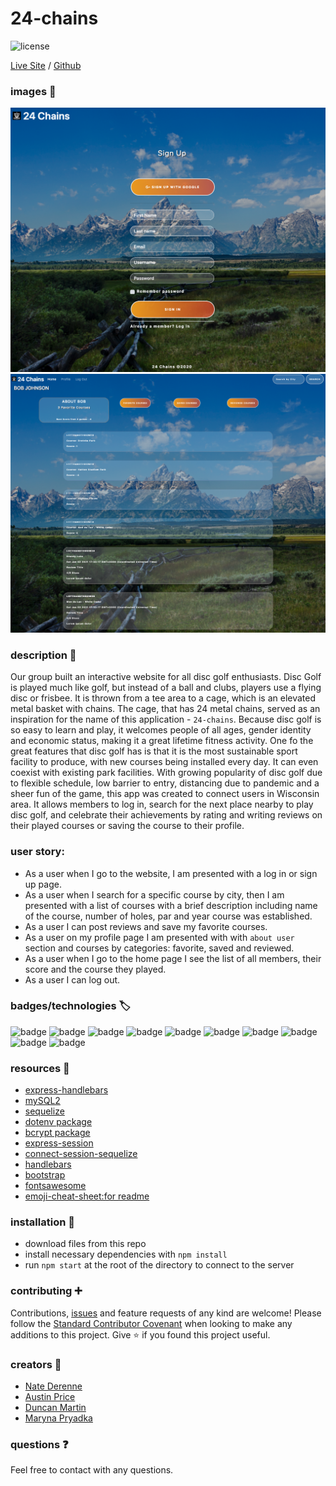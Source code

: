 # 24-chains

![license](https://img.shields.io/badge/MIT-License-brightgreen)

 [Live Site](https://dry-mesa-09626.herokuapp.com/) / [Github](https://github.com/MarynaPR/24-chains)
### images :camera_flash:


![Screenshot](public/images/Screenshot-signup.png)
![Screenshot](public/images/Screenshot-profile.png)

### description :page_with_curl:

Our group built an interactive website for all disc golf enthusiasts. Disc Golf is played much like golf, but instead of a ball and clubs, players use a flying disc or frisbee. It is thrown from a tee area to a cage, which is an elevated metal basket with chains. The cage, that has 24 metal chains, served as an inspiration for the name of this application - `24-chains`. Because disc golf is so easy to learn and play, it welcomes people of all ages, gender identity and economic status, making it a great lifetime fitness activity. One fo the great features that disc golf has is that it is the most sustainable sport facility to produce, with new courses being installed every day. It can even coexist with existing park facilities.
With growing popularity of disc golf due to flexible schedule, low barrier to entry, distancing due to pandemic and a sheer fun of the game, this app was created to connect users in Wisconsin area. It allows members to log in, search for the next place nearby to play disc golf, and celebrate their achievements by rating and writing reviews on their played courses or saving the course to their profile. 

### user story:

- As a user when I go to the website, I am presented with a log in or sign up page. 
- As a user when I search for a specific course by city, then I am presented with a list of courses with a brief description including name of the course, number of holes, par and year course was established.
- As a user I can post reviews and save my favorite courses.
 - As a user on my profile page I am presented with  with `about user` section and courses by categories:  favorite, saved and reviewed.
- As a user when I go to the home page I see the list of all members, their score and the course they played. 
- As a user I can log out. 


### badges/technologies :label: 

![badge](https://img.shields.io/badge/scss-brightgreen) ![badge](https://img.shields.io/badge/NodeJS-brightgreen) ![badge](https://img.shields.io/badge/Express-brightgreen) ![badge](https://img.shields.io/badge/Heroku-brightgreen) ![badge](https://img.shields.io/badge/handlebars-brightgreen) ![badge](https://img.shields.io/badge/mySql2-brightgreen) ![badge](https://img.shields.io/badge/sequilize-brightgreen) ![badge](https://img.shields.io/badge/dotEnv-brightgreen) ![badge](https://img.shields.io/badge/bcrypt-brightgreen) ![badge](https://img.shields.io/badge/bootstrap-brightgreen)

### resources :wrench: 

* [express-handlebars](https://www.npmjs.com/package/express-handlebars)
* [mySQL2](https://www.npmjs.com/package/mysql2)
* [sequelize](https://www.npmjs.com/package/sequelize) 
* [dotenv package](https://www.npmjs.com/package/dotenv)
* [bcrypt package](https://www.npmjs.com/package/bcrypt)
* [express-session](https://www.npmjs.com/package/express-session)
* [connect-session-sequelize](https://www.npmjs.com/package/connect-session-sequelize)
* [handlebars](https://handlebarsjs.com/)
* [bootstrap](https://getbootstrap.com/)
* [fontsawesome](https://fontawesome.com/)
* [emoji-cheat-sheet:for readme](https://github.com/ikatyang/emoji-cheat-sheet)

### installation :electric_plug:

* download files from this repo
* install necessary dependencies with `npm install`
* run `npm start` at the root of the directory to connect to the server
### contributing :heavy_plus_sign: 

Contributions, [issues](https://github.com/MarynaPR/24-chains/issues) and feature requests of any kind are welcome!   Please follow the [Standard Contributor Covenant](https://www.contributor-covenant.org/) when looking to make any additions to this project. 
Give :star: if you found this project useful. 

### creators :star2:

* [Nate Derenne](https://github.com/njderenne)
* [Austin Price](https://github.com/frostyausty)
* [Duncan Martin](https://github.com/DuncanMarten)
* [Maryna Pryadka](https://github.com/MarynaPR)

### questions :question: 
Feel free to contact with any questions.
